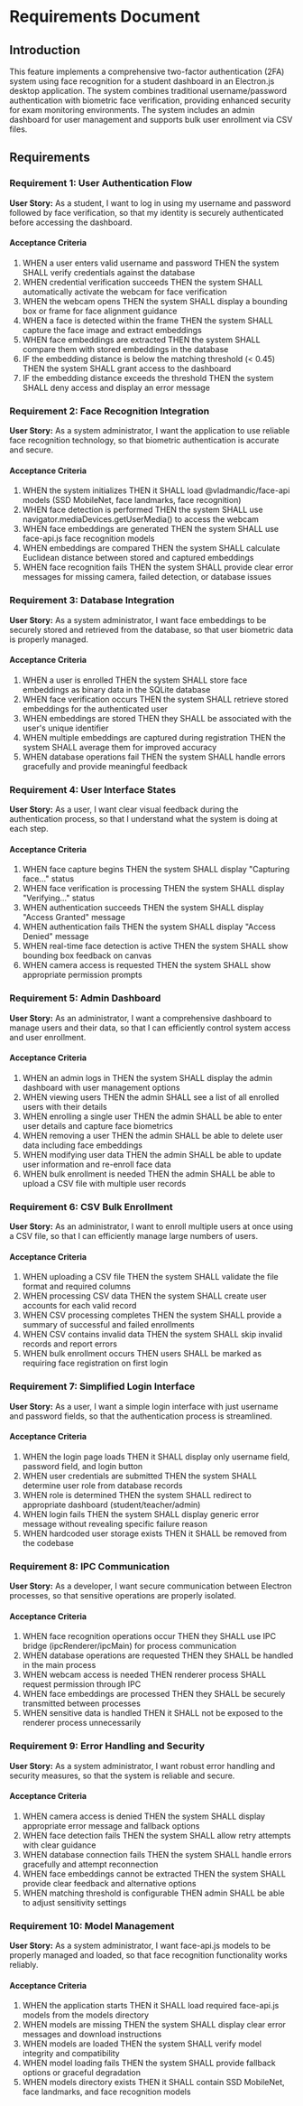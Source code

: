 # Requirements Document

## Introduction

This feature implements a comprehensive two-factor authentication (2FA) system using face recognition for a student dashboard in an Electron.js desktop application. The system combines traditional username/password authentication with biometric face verification, providing enhanced security for exam monitoring environments. The system includes an admin dashboard for user management and supports bulk user enrollment via CSV files.

## Requirements

### Requirement 1: User Authentication Flow

**User Story:** As a student, I want to log in using my username and password followed by face verification, so that my identity is securely authenticated before accessing the dashboard.

#### Acceptance Criteria

1. WHEN a user enters valid username and password THEN the system SHALL verify credentials against the database
2. WHEN credential verification succeeds THEN the system SHALL automatically activate the webcam for face verification
3. WHEN the webcam opens THEN the system SHALL display a bounding box or frame for face alignment guidance
4. WHEN a face is detected within the frame THEN the system SHALL capture the face image and extract embeddings
5. WHEN face embeddings are extracted THEN the system SHALL compare them with stored embeddings in the database
6. IF the embedding distance is below the matching threshold (< 0.45) THEN the system SHALL grant access to the dashboard
7. IF the embedding distance exceeds the threshold THEN the system SHALL deny access and display an error message

### Requirement 2: Face Recognition Integration

**User Story:** As a system administrator, I want the application to use reliable face recognition technology, so that biometric authentication is accurate and secure.

#### Acceptance Criteria

1. WHEN the system initializes THEN it SHALL load @vladmandic/face-api models (SSD MobileNet, face landmarks, face recognition)
2. WHEN face detection is performed THEN the system SHALL use navigator.mediaDevices.getUserMedia() to access the webcam
3. WHEN face embeddings are generated THEN the system SHALL use face-api.js face recognition models
4. WHEN embeddings are compared THEN the system SHALL calculate Euclidean distance between stored and captured embeddings
5. WHEN face recognition fails THEN the system SHALL provide clear error messages for missing camera, failed detection, or database issues

### Requirement 3: Database Integration

**User Story:** As a system administrator, I want face embeddings to be securely stored and retrieved from the database, so that user biometric data is properly managed.

#### Acceptance Criteria

1. WHEN a user is enrolled THEN the system SHALL store face embeddings as binary data in the SQLite database
2. WHEN face verification occurs THEN the system SHALL retrieve stored embeddings for the authenticated user
3. WHEN embeddings are stored THEN they SHALL be associated with the user's unique identifier
4. WHEN multiple embeddings are captured during registration THEN the system SHALL average them for improved accuracy
5. WHEN database operations fail THEN the system SHALL handle errors gracefully and provide meaningful feedback

### Requirement 4: User Interface States

**User Story:** As a user, I want clear visual feedback during the authentication process, so that I understand what the system is doing at each step.

#### Acceptance Criteria

1. WHEN face capture begins THEN the system SHALL display "Capturing face..." status
2. WHEN face verification is processing THEN the system SHALL display "Verifying..." status
3. WHEN authentication succeeds THEN the system SHALL display "Access Granted" message
4. WHEN authentication fails THEN the system SHALL display "Access Denied" message
5. WHEN real-time face detection is active THEN the system SHALL show bounding box feedback on canvas
6. WHEN camera access is requested THEN the system SHALL show appropriate permission prompts

### Requirement 5: Admin Dashboard

**User Story:** As an administrator, I want a comprehensive dashboard to manage users and their data, so that I can efficiently control system access and user enrollment.

#### Acceptance Criteria

1. WHEN an admin logs in THEN the system SHALL display the admin dashboard with user management options
2. WHEN viewing users THEN the admin SHALL see a list of all enrolled users with their details
3. WHEN enrolling a single user THEN the admin SHALL be able to enter user details and capture face biometrics
4. WHEN removing a user THEN the admin SHALL be able to delete user data including face embeddings
5. WHEN modifying user data THEN the admin SHALL be able to update user information and re-enroll face data
6. WHEN bulk enrollment is needed THEN the admin SHALL be able to upload a CSV file with multiple user records

### Requirement 6: CSV Bulk Enrollment

**User Story:** As an administrator, I want to enroll multiple users at once using a CSV file, so that I can efficiently manage large numbers of users.

#### Acceptance Criteria

1. WHEN uploading a CSV file THEN the system SHALL validate the file format and required columns
2. WHEN processing CSV data THEN the system SHALL create user accounts for each valid record
3. WHEN CSV processing completes THEN the system SHALL provide a summary of successful and failed enrollments
4. WHEN CSV contains invalid data THEN the system SHALL skip invalid records and report errors
5. WHEN bulk enrollment occurs THEN users SHALL be marked as requiring face registration on first login

### Requirement 7: Simplified Login Interface

**User Story:** As a user, I want a simple login interface with just username and password fields, so that the authentication process is streamlined.

#### Acceptance Criteria

1. WHEN the login page loads THEN it SHALL display only username field, password field, and login button
2. WHEN user credentials are submitted THEN the system SHALL determine user role from database records
3. WHEN role is determined THEN the system SHALL redirect to appropriate dashboard (student/teacher/admin)
4. WHEN login fails THEN the system SHALL display generic error message without revealing specific failure reason
5. WHEN hardcoded user storage exists THEN it SHALL be removed from the codebase

### Requirement 8: IPC Communication

**User Story:** As a developer, I want secure communication between Electron processes, so that sensitive operations are properly isolated.

#### Acceptance Criteria

1. WHEN face recognition operations occur THEN they SHALL use IPC bridge (ipcRenderer/ipcMain) for process communication
2. WHEN database operations are requested THEN they SHALL be handled in the main process
3. WHEN webcam access is needed THEN renderer process SHALL request permission through IPC
4. WHEN face embeddings are processed THEN they SHALL be securely transmitted between processes
5. WHEN sensitive data is handled THEN it SHALL not be exposed to the renderer process unnecessarily

### Requirement 9: Error Handling and Security

**User Story:** As a system administrator, I want robust error handling and security measures, so that the system is reliable and secure.

#### Acceptance Criteria

1. WHEN camera access is denied THEN the system SHALL display appropriate error message and fallback options
2. WHEN face detection fails THEN the system SHALL allow retry attempts with clear guidance
3. WHEN database connection fails THEN the system SHALL handle errors gracefully and attempt reconnection
4. WHEN face embeddings cannot be extracted THEN the system SHALL provide clear feedback and alternative options
5. WHEN matching threshold is configurable THEN admin SHALL be able to adjust sensitivity settings

### Requirement 10: Model Management

**User Story:** As a system administrator, I want face-api.js models to be properly managed and loaded, so that face recognition functionality works reliably.

#### Acceptance Criteria

1. WHEN the application starts THEN it SHALL load required face-api.js models from the models directory
2. WHEN models are missing THEN the system SHALL display clear error messages and download instructions
3. WHEN models are loaded THEN the system SHALL verify model integrity and compatibility
4. WHEN model loading fails THEN the system SHALL provide fallback options or graceful degradation
5. WHEN models directory exists THEN it SHALL contain SSD MobileNet, face landmarks, and face recognition models
